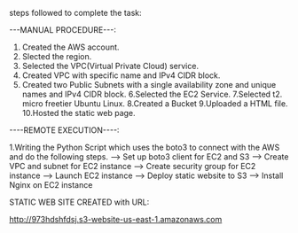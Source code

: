 steps followed to complete the task:

---MANUAL PROCEDURE---:

1. Created the AWS account.
2.  Slected the region.
3. Selected the VPC(Virtual Private Cloud) service.
4. Created VPC with specific name and IPv4 CIDR block.
5. Created two Public Subnets with a single availability zone and unique names and IPv4 CIDR block.
6.Selected the EC2 Service.
7.Selected t2. micro freetier Ubuntu Linux.
8.Created a Bucket
9.Uploaded a HTML file.
10.Hosted the static web page.

----REMOTE EXECUTION----:

1.Writing the Python Script which uses the boto3 to connect with the AWS and do the following steps.
                --> Set up boto3 client for EC2 and S3
                --> Create VPC and subnet for EC2 instance
                --> Create security group for EC2 instance
                -->  Launch EC2 instance
                -->  Deploy static website to S3
                -->  Install Nginx on EC2 instance


STATIC WEB SITE CREATED with URL:

http://973hdshfdsj.s3-website-us-east-1.amazonaws.com



